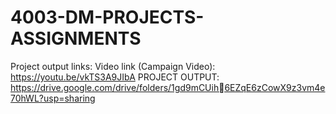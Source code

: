 # 4003-DM-PROJECTS-ASSIGNMENTS
Project output links: Video link (Campaign Video): https://youtu.be/vkTS3A9JIbA
PROJECT OUTPUT: https://drive.google.com/drive/folders/1gd9mCUih6EZqE6zCowX9z3vm4e70hWL?usp=sharing
